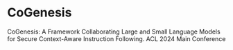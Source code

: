 # CoGenesis
CoGenesis: A Framework Collaborating Large and Small Language Models for Secure Context-Aware Instruction Following. ACL 2024 Main Conference
